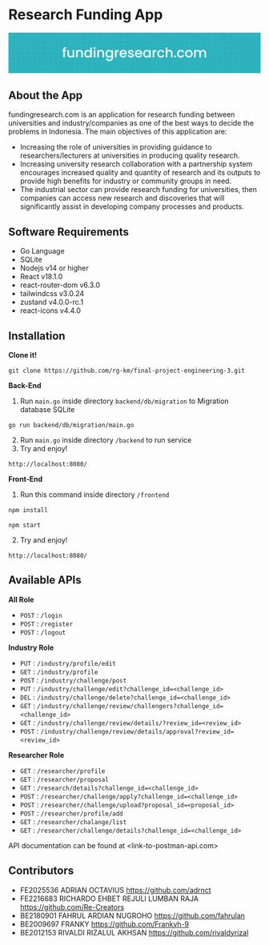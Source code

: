 # Research Funding App
![banner](banner.png)

## About the App
fundingresearch.com is an application for research funding between universities and industry/companies as one of the best ways to decide the problems in Indonesia. The main objectives of this application are:
- Increasing the role of universities in providing guidance to researchers/lecturers at universities in producing quality research.
- Increasing university research collaboration with a partnership system encourages increased quality and quantity of research and its outputs to provide high benefits for industry or community groups in need.
- The industrial sector can provide research funding for universities, then companies can access new research and discoveries that will significantly assist in developing company processes and products.

## Software Requirements
- Go Language
- SQLite
- Nodejs v14 or higher
- React v18.1.0 
- react-router-dom v6.3.0
- tailwindcss v3.0.24
- zustand v4.0.0-rc.1
- react-icons v4.4.0

## Installation
**Clone it!**
```
git clone https://github.com/rg-km/final-project-engineering-3.git
```

**Back-End**
1. Run `main.go` inside directory `backend/db/migration` to Migration database SQLite
```
go run backend/db/migration/main.go
```
2. Run `main.go` inside directory `/backend` to run service
3. Try and enjoy!
```
http://localhost:8080/
```

**Front-End**
1. Run this command inside directory `/frontend`
```
npm install
```
```
npm start
```
2. Try and enjoy!
```
http://localhost:8080/
```

## Available APIs
**All Role**
- `POST` : `/login`
- `POST` : `/register`
- `POST` : `/logout`

**Industry Role**
- `PUT`  : `/industry/profile/edit`
- `GET`  : `/industry/profile`
- `POST` : `/industry/challenge/post`
- `PUT`  : `/industry/challenge/edit?challenge_id=<challenge_id>`
- `DEL`  : `/industry/challenge/delete?challenge_id=<challenge_id>`
- `GET`  : `/industry/challenge/review/challengers?challenge_id=<challenge_id>`
- `GET`  : `/industry/challenge/review/details/?review_id=<review_id>`
- `POST` : `/industry/challenge/review/details/approval?review_id=<review_id>`

**Researcher Role**
- `GET`  : `/researcher/profile`
- `GET`  : `/researcher/proposal`
- `GET`  : `/research/details?challenge_id=<challenge_id>`
- `POST` : `/researcher/challenge/apply?challenge_id=<challenge_id>`
- `POST` : `/researcher/challenge/upload?proposal_id=<proposal_id>`
- `POST` : `/researcher/profile/add`
- `GET`  : `/researcher/chalange/list`
- `GET`  : `/researcher/challenge/details?challenge_id=<challenge_id>`

API documentation can be found at <link-to-postman-api.com>

## Contributors
- FE2025536	ADRIAN OCTAVIUS <https://github.com/adrnct>
- FE2216683	RICHARDO EHBET REJULI LUMBAN RAJA <https://github.com/Re-Creators>
- BE2180901	FAHRUL ARDIAN NUGROHO <https://github.com/fahrulan>
- BE2009697	FRANKY <https://github.com/Frankyh-9>
- BE2012153	RIVALDI RIZALUL AKHSAN <https://github.com/rivaldyrizal>